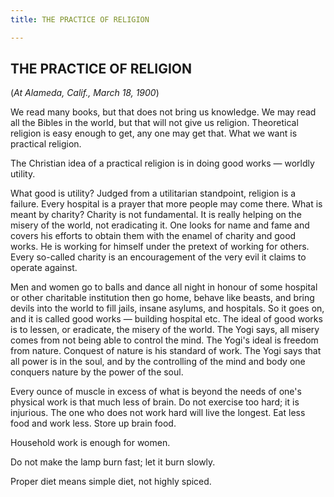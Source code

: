```yaml
---
title: THE PRACTICE OF RELIGION

---
```





  

## THE PRACTICE OF RELIGION

(*At Alameda, Calif., March 18, 1900*)

We read many books, but that does not bring us knowledge. We may read
all the Bibles in the world, but that will not give us religion.
Theoretical religion is easy enough to get, any one may get that. What
we want is practical religion.

The Christian idea of a practical religion is in doing good works —
worldly utility.

What good is utility? Judged from a utilitarian standpoint, religion is
a failure. Every hospital is a prayer that more people may come there.
What is meant by charity? Charity is not fundamental. It is really
helping on the misery of the world, not eradicating it. One looks for
name and fame and covers his efforts to obtain them with the enamel of
charity and good works. He is working for himself under the pretext of
working for others. Every so-called charity is an encouragement of the
very evil it claims to operate against.

Men and women go to balls and dance all night in honour of some hospital
or other charitable institution then go home, behave like beasts, and
bring devils into the world to fill jails, insane asylums, and
hospitals. So it goes on, and it is called good works — building
hospital etc. The ideal of good works is to lessen, or eradicate, the
misery of the world. The Yogi says, all misery comes from not being able
to control the mind. The Yogi's ideal is freedom from nature. Conquest
of nature is his standard of work. The Yogi says that all power is in
the soul, and by the controlling of the mind and body one conquers
nature by the power of the soul.

Every ounce of muscle in excess of what is beyond the needs of one's
physical work is that much less of brain. Do not exercise too hard; it
is injurious. The one who does not work hard will live the longest. Eat
less food and work less. Store up brain food.

Household work is enough for women.

Do not make the lamp burn fast; let it burn slowly.

Proper diet means simple diet, not highly spiced.


